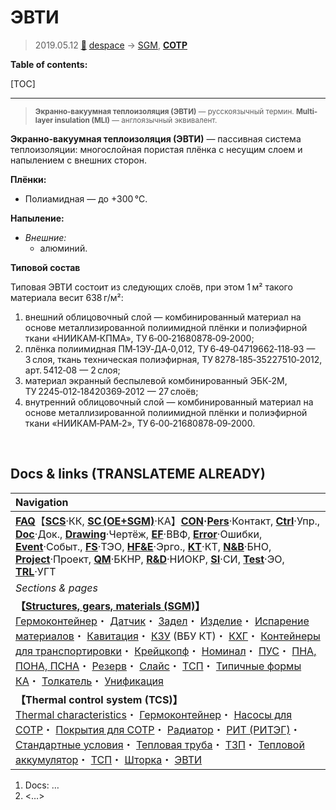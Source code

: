 # ЭВТИ
> 2019.05.12 [🚀](../index/index.md) [despace](index.md) → [SGM](sc.md), **[СОТР](tcs.md)**

**Table of contents:**

[TOC]

---

> <small>**Экранно‑вакуумная теплоизоляция (ЭВТИ)** — русскоязычный термин. **Multi-layer insulation (MLI)** — англоязычный эквивалент.</small>

**Экранно‑вакуумная теплоизоляция (ЭВТИ)** — пассивная система теплоизоляции: многослойная пористая плёнка с несущим слоем и напылением с внешних сторон.

**Плёнки:**

   - Полиамидная — до +300 ℃.

**Напыление:**  

   - *Внешние:*
      - алюминий.

**Типовой состав**

Типовая ЭВТИ состоит из следующих слоёв, при этом 1 м² такого материала весит 638 г/м²:

   1. внешний облицовочный слой — комбинированный материал на основе металлизированной полиимидной плёнки и полиэфирной ткани «НИИКАМ‑КПМА», ТУ 6‑00‑21680878‑09‑2000;
   1. плёнка полиимидная ПМ‑1ЭУ‑ДА‑0,012, ТУ 6‑49‑04719662‑118‑93 — 3 слоя, ткань техническая полиэфирная, ТУ 8278‑185‑35227510‑2012, арт. 5412‑08 — 2 слоя;
   1. материал экранный беспылевой комбинированный ЭБК‑2М, ТУ 2245‑012‑18420369‑2012 — 27 слоёв;
   1. внутренний облицовочный слой — комбинированный материал на основе металлизированной полиимидной плёнки и полиэфирной ткани «НИИКАМ‑РАМ‑2», ТУ 6‑00‑21680878‑09‑2000.



<p style="page-break-after:always"> </p>

## Docs & links (TRANSLATEME ALREADY)
|Navigation|
|:-|
|**[FAQ](faq.md)**【**[SCS](scs.md)**·КК, **[SC (OE+SGM)](sc.md)**·КА】**[CON](contact.md)·[Pers](person.md)**·Контакт, **[Ctrl](control.md)**·Упр., **[Doc](doc.md)**·Док., **[Drawing](drawing.md)**·Чертёж, **[EF](ef.md)**·ВВФ, **[Error](error.md)**·Ошибки, **[Event](event.md)**·Событ., **[FS](fs.md)**·ТЭО, **[HF&E](hfe.md)**·Эрго., **[KT](kt.md)**·КТ, **[N&B](nnb.md)**·БНО, **[Project](project.md)**·Проект, **[QM](qm.md)**·БКНР, **[R&D](rnd.md)**·НИОКР, **[SI](si.md)**·СИ, **[Test](test.md)**·ЭО, **[TRL](trl.md)**·УГТ|
|*Sections & pages*|
|**【[Structures, gears, materials (SGM)](sc.md)】**<br> [Гермоконтейнер](гермоконтейнер.md)・ [Датчик](sensor.md)・ [Задел](margin.md)・ [Изделие](unit.md)・ [Испарение материалов](matc.md)・ [Кавитация](cavitation.md)・ [КЗУ](cinu.md) (ВБУ КТ)・ [КХГ](cgs.md)・ [Контейнеры для транспортировки](ship_contain.md)・ [Крейцкопф](crosshead.md)・ [Номинал](nominal.md)・ [ПУС](lag.md)・ [ПНА, ПОНА, ПСНА](devd.md)・ [Резерв](reserve.md)・ [Слайс](слайс.md)・ [ТСП](tsp.md)・ [Типичные формы КА](sc.md)・ [Толкатель](толкатель.md)・ [Унификация](commonality.md)|
|**【Thermal control system (TCS)】**<br> [Thermal characteristics](thermal_chars.md)・ [Гермоконтейнер](гермоконтейнер.md)・ [Насосы для СОТР](сотр_насос.md)・ [Покрытия для СОТР](сотр_покрытия.md)・ [Радиатор](радиатор.md)・ [РИТ (РИТЭГ)](rtg.md)・ [Стандартные условия](sctp.md)・ [Тепловая труба](hp.md)・ [ТЗП](hs.md)・ [Тепловой аккумулятор](heat_bank.md)・ [ТСП](tsp.md)・ [Шторка](thermal_curtain.md)・ [ЭВТИ](mli.md)|

   1. Docs: …
   1. <…>
